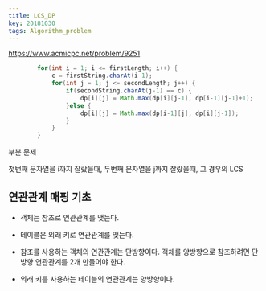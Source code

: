 ```yaml
---
title: LCS_DP
key: 20181030
tags: Algorithm_problem
---
```


https://www.acmicpc.net/problem/9251

```java
		for(int i = 1; i <= firstLength; i++) {
			c = firstString.charAt(i-1);
			for(int j = 1; j <= secondLength; j++) {
				if(secondString.charAt(j-1) == c) {
					dp[i][j] = Math.max(dp[i][j-1], dp[i-1][j-1]+1);
				}else {
					dp[i][j] = Math.max(dp[i-1][j], dp[i][j-1]);
				}
			}
		}
```

부분 문제 

첫번째 문자열을 i까지 잘랐을때, 두번째 문자열을 j까지 잘랐을때, 그 경우의 LCS

## 연관관계 매핑 기초

* 객체는 참조로 연관관계를 맺는다.

* 테이블은 외래 키로 연관관계를 맺는다.



* 참조를 사용하는 객체의 연관관계는 단방향이다. 객체를 양방향으로 참조하려면 단방향 연관관계를 2개 만들어야 한다.

* 외래 키를 사용하는 테이블의 연관관계는 양방향이다.

